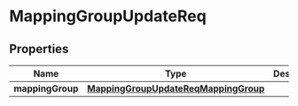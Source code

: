 # MappingGroupUpdateReq

## Properties
Name | Type | Description | Notes
------------ | ------------- | ------------- | -------------
**mappingGroup** | [**MappingGroupUpdateReqMappingGroup**](MappingGroupUpdateReqMappingGroup.md) |  | 
